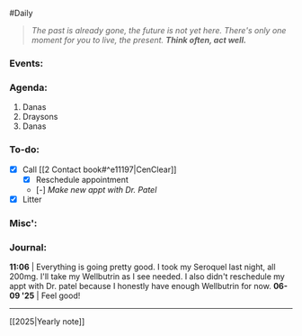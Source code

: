 #Daily
>*The past is already gone, the future is not yet here. There's only one moment for you to live, the present.*
>***Think often, act well.***
### Events:

### Agenda:
1. Danas
2. Draysons
3. Danas
### To-do:
- [x] Call [[2 Contact book#^e11197|CenClear]]
	- [x] Reschedule appointment
	- [-] *Make new appt with Dr. Patel*
- [x] Litter
### Misc':

### Journal:
**11:06** | Everything is going pretty good. I took my Seroquel last night, all 200mg. I'll take my Wellbutrin as I see needed. I also didn't reschedule my appt with Dr. patel because I honestly have enough Wellbutrin for now.
**06-09 '25** | Feel good!

---
[[2025|Yearly note]]
